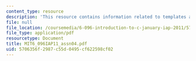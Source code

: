 ```yaml
---
content_type: resource
description: 'This resource contains information related to templates and header files. '
file: null
file_location: /coursemedia/6-096-introduction-to-c-january-iap-2011/5706356f2987c55d0495cf622598cf02_MIT6_096IAP11_assn04.pdf
file_type: application/pdf
resourcetype: Document
title: MIT6_096IAP11_assn04.pdf
uid: 5706356f-2987-c55d-0495-cf622598cf02
---
```

